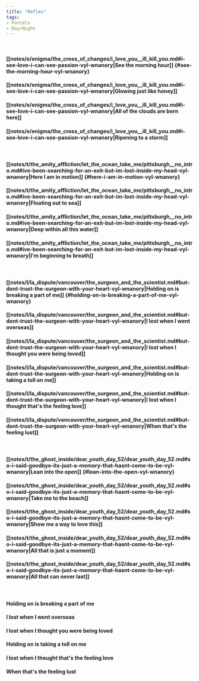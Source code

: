 ```yaml
---
title: "Reflex"
tags:
- Parcels
- Day∕Night
---
```

&nbsp;
#### [[notes/e/enigma/the_cross_of_changes/i_love_you__ill_kill_you.md#i-see-love-i-can-see-passion-vyl-wnanory|See the morning hour]] {#see-the-morning-hour-vyl-wnanory}
#### [[notes/e/enigma/the_cross_of_changes/i_love_you__ill_kill_you.md#i-see-love-i-can-see-passion-vyl-wnanory|Glowing just like honey]]
#### [[notes/e/enigma/the_cross_of_changes/i_love_you__ill_kill_you.md#i-see-love-i-can-see-passion-vyl-wnanory|All of the clouds are born here]]
#### [[notes/e/enigma/the_cross_of_changes/i_love_you__ill_kill_you.md#i-see-love-i-can-see-passion-vyl-wnanory|Ripening to a storm]]
&nbsp;
#### [[notes/t/the_amity_affliction/let_the_ocean_take_me/pittsburgh__no_intro.md#ive-been-searching-for-an-exit-but-im-lost-inside-my-head-vyl-wnanory|Here I am in motion]] {#here-i-am-in-motion-vyl-wnanory}
#### [[notes/t/the_amity_affliction/let_the_ocean_take_me/pittsburgh__no_intro.md#ive-been-searching-for-an-exit-but-im-lost-inside-my-head-vyl-wnanory|Floating out to sea]]
#### [[notes/t/the_amity_affliction/let_the_ocean_take_me/pittsburgh__no_intro.md#ive-been-searching-for-an-exit-but-im-lost-inside-my-head-vyl-wnanory|Deep within all this water]]
#### [[notes/t/the_amity_affliction/let_the_ocean_take_me/pittsburgh__no_intro.md#ive-been-searching-for-an-exit-but-im-lost-inside-my-head-vyl-wnanory|I'm beginning to breath]]
&nbsp;
#### [[notes/l/la_dispute/vancouver/the_surgeon_and_the_scientist.md#but-dont-trust-the-surgeon-with-your-heart-vyl-wnanory|Holding on is breaking a part of me]] {#holding-on-is-breaking-a-part-of-me-vyl-wnanory}
#### [[notes/l/la_dispute/vancouver/the_surgeon_and_the_scientist.md#but-dont-trust-the-surgeon-with-your-heart-vyl-wnanory|I lost when I went overseas]]
#### [[notes/l/la_dispute/vancouver/the_surgeon_and_the_scientist.md#but-dont-trust-the-surgeon-with-your-heart-vyl-wnanory|I lost when I thought you were being loved]]
#### [[notes/l/la_dispute/vancouver/the_surgeon_and_the_scientist.md#but-dont-trust-the-surgeon-with-your-heart-vyl-wnanory|Holding on is taking a toll on me]]
#### [[notes/l/la_dispute/vancouver/the_surgeon_and_the_scientist.md#but-dont-trust-the-surgeon-with-your-heart-vyl-wnanory|I lost when I thought that's the feeling love]]
#### [[notes/l/la_dispute/vancouver/the_surgeon_and_the_scientist.md#but-dont-trust-the-surgeon-with-your-heart-vyl-wnanory|When that's the feeling lust]]
&nbsp;
#### [[notes/t/the_ghost_inside/dear_youth_day_52/dear_youth_day_52.md#so-i-said-goodbye-its-just-a-memory-that-hasnt-come-to-be-vyl-wnanory|Lean into the open]] {#lean-into-the-open-vyl-wnanory}
#### [[notes/t/the_ghost_inside/dear_youth_day_52/dear_youth_day_52.md#so-i-said-goodbye-its-just-a-memory-that-hasnt-come-to-be-vyl-wnanory|Take me to the beach]]
#### [[notes/t/the_ghost_inside/dear_youth_day_52/dear_youth_day_52.md#so-i-said-goodbye-its-just-a-memory-that-hasnt-come-to-be-vyl-wnanory|Show me a way to love this]]
#### [[notes/t/the_ghost_inside/dear_youth_day_52/dear_youth_day_52.md#so-i-said-goodbye-its-just-a-memory-that-hasnt-come-to-be-vyl-wnanory|All that is just a moment]]
#### [[notes/t/the_ghost_inside/dear_youth_day_52/dear_youth_day_52.md#so-i-said-goodbye-its-just-a-memory-that-hasnt-come-to-be-vyl-wnanory|All that can never last]]
&nbsp;
#### Holding on is breaking a part of me
#### I lost when I went overseas
#### I lost when I thought you were being loved
#### Holding on is taking a toll on me
#### I lost when I thought that's the feeling love
#### When that's the feeling lust
